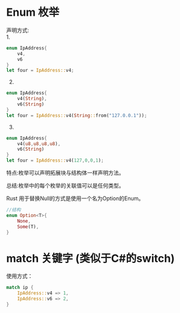 # **Enum 枚举**
声明方式:  
1. 
```Rust
enum IpAddress{
    v4,
    v6
}  
let four = IpAddress::v4;  
```

2. 
```Rust
enum IpAddress{  
    v4(String),  
    v6(String)
}
let four = IpAddress::v4(String::from("127.0.0.1"));
```

3. 
```Rust
enum IpAddress{
    v4(u8,u8,u8,u8),
    v6(String)
}
let four = IpAddress::v4(127,0,0,1);
```

特点:枚举可以声明拓展块与结构体一样声明方法。  

总结:枚举中的每个枚举的关联值可以是任何类型。  

Rust 用于替换Null的方式是使用一个名为Option的Enum。  
```Rust
//结构
enum Option<T>{
    None,
    Some(T),
}
```

# **match 关键字** (类似于C#的switch)  
使用方式：  
```Rust
match ip {
    IpAddress::v4 => 1,
    IpAddress::v6 => 2,
}
```